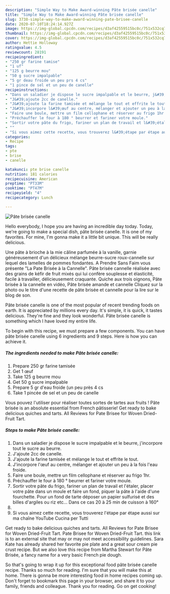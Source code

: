 ```yaml
---
description: "Simple Way to Make Award-winning Pâte brisée canelle"
title: "Simple Way to Make Award-winning Pâte brisée canelle"
slug: 3738-simple-way-to-make-award-winning-pate-brisee-canelle
date: 2020-07-10T18:24:14.927Z
image: https://img-global.cpcdn.com/recipes/d3af42559515bc0c/751x532cq70/pate-brisee-canelle-photo-principale-de-la-recette.jpg
thumbnail: https://img-global.cpcdn.com/recipes/d3af42559515bc0c/751x532cq70/pate-brisee-canelle-photo-principale-de-la-recette.jpg
cover: https://img-global.cpcdn.com/recipes/d3af42559515bc0c/751x532cq70/pate-brisee-canelle-photo-principale-de-la-recette.jpg
author: Hettie Holloway
ratingvalue: 4.5
reviewcount: 28191
recipeingredient:
- "250 gr farine tamise"
- "1 uf"
- "125 g beurre mou"
- "50 g sucre impalpable"
- "5 gr deau froide un peu prs 4 cs"
- "1 pince de sel et un peu de canelle"
recipeinstructions:
- "Dans un saladier je dispose le sucre impalpable et le beurre, j&#39;incorpore tout le sucre au beurre."
- "J&#39;ajoute 2cc de canelle."
- "J&#39;ajoute la farine tamisée et mélange le tout et effrite le tout."
- "J&#39;incorpore l&#39;œuf au centre, mélanger et ajouter un peu à la fois l&#39;eau froide."
- "Faire une boule, mettre un film cellophane et réserver au frigo 1hr."
- "Préchauffer le four à 180 ° beurrer et fariner votre moule."
- "Sortir votre pâte du frigo, fariner un plan de travail et l&#39;étaler, placer votre pâte dans un moule et faire un fond, piquer la pâte à l&#39;aide d&#39;une fourchette. Pour un fond de tarte déposer un papier sulfurisé et des billes d&#39;argiles ou riz etc... Dans ce cas 20 à 25 min de cuisson à 160°"
- ""
- "Si vous aimez cette recette, vous trouverez l&#39;étape par étape aussi sur ma chaîne YouTube Cucina per Tutti"
categories:
- Recipe
tags:
- pte
- brise
- canelle

katakunci: pte brise canelle 
nutrition: 181 calories
recipecuisine: American
preptime: "PT33M"
cooktime: "PT47M"
recipeyield: "4"
recipecategory: Lunch

---
```



![Pâte brisée canelle](https://img-global.cpcdn.com/recipes/d3af42559515bc0c/751x532cq70/pate-brisee-canelle-photo-principale-de-la-recette.jpg)

Hello everybody, I hope you are having an incredible day today. Today, we're going to make a special dish, pâte brisée canelle. It is one of my favorites. For mine, I'm gonna make it a little bit unique. This will be really delicious.

Une pâte à brioche à la mie câline parfumée à la vanille, garnie généreusement d&#39;un délicieux mélange beurre-sucre roux-cannelle sur lequel des lamelles de pommes fondantes. A Prendre Sans Faim vous présente &#34;La Pate Brisée à la Cannelle&#34;. Pâte brisée cannelle réalisée avec des grains de kéfir de fruit mixés qui lui confère souplesse et élasticité, facile à travailler, délicieusement craquante. Quiche aux trois oignons, Pâte brisée à la cannelle en vidéo, Pâte brisée amande et cannelle Cliquez sur la photo ou le titre d&#39;une recette de pâte brisée et cannelle pour la lire sur le blog de son.

Pâte brisée canelle is one of the most popular of recent trending foods on earth. It is appreciated by millions every day. It's simple, it is quick, it tastes delicious. They're fine and they look wonderful. Pâte brisée canelle is something which I have loved my entire life.


To begin with this recipe, we must prepare a few components. You can have pâte brisée canelle using 6 ingredients and 9 steps. Here is how you can achieve it.

<!--inarticleads1-->

##### The ingredients needed to make Pâte brisée canelle:

1. Prepare 250 gr farine tamisée
1. Get 1 œuf
1. Take 125 g beurre mou
1. Get 50 g sucre impalpable
1. Prepare 5 gr d&#39;eau froide (un peu près 4 cs
1. Take 1 pincée de sel et un peu de canelle


Vous pouvez l&#39;utiliser pour réaliser toutes sortes de tartes aux fruits ! Pâte brisée is an absolute essential from French pâtisserie! Get ready to bake delicious quiches and tarts. All Reviews for Pate Brisee for Woven Dried-Fruit Tart. 

<!--inarticleads2-->

##### Steps to make Pâte brisée canelle:

1. Dans un saladier je dispose le sucre impalpable et le beurre, j&#39;incorpore tout le sucre au beurre.
1. J&#39;ajoute 2cc de canelle.
1. J&#39;ajoute la farine tamisée et mélange le tout et effrite le tout.
1. J&#39;incorpore l&#39;œuf au centre, mélanger et ajouter un peu à la fois l&#39;eau froide.
1. Faire une boule, mettre un film cellophane et réserver au frigo 1hr.
1. Préchauffer le four à 180 ° beurrer et fariner votre moule.
1. Sortir votre pâte du frigo, fariner un plan de travail et l&#39;étaler, placer votre pâte dans un moule et faire un fond, piquer la pâte à l&#39;aide d&#39;une fourchette. Pour un fond de tarte déposer un papier sulfurisé et des billes d&#39;argiles ou riz etc... Dans ce cas 20 à 25 min de cuisson à 160°
1. 
1. Si vous aimez cette recette, vous trouverez l&#39;étape par étape aussi sur ma chaîne YouTube Cucina per Tutti


Get ready to bake delicious quiches and tarts. All Reviews for Pate Brisee for Woven Dried-Fruit Tart. Pate Brisee for Woven Dried-Fruit Tart. this link is to an external site that may or may not meet accessibility guidelines. Sara Kate has already shared her favorite pie plate and a great sour cream pie crust recipe. But we also love this recipe from Martha Stewart for Pâte Brisée, a fancy name for a very basic French pie dough. 

So that's going to wrap it up for this exceptional food pâte brisée canelle recipe. Thanks so much for reading. I'm sure that you will make this at home. There is gonna be more interesting food in home recipes coming up. Don't forget to bookmark this page in your browser, and share it to your family, friends and colleague. Thank you for reading. Go on get cooking!
